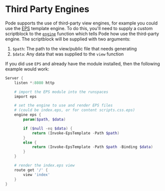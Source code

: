 # Third Party Engines

Pode supports the use of third-party view engines, for example you could use the [EPS](https://github.com/straightdave/eps) template engine. To do this, you'll need to supply a custom scriptblock to the [`engine`](../../../Functions/Core/Engine) function which tells Pode how use the third-party engine. The scriptblock will be supplied with two arguments:

1. `$path`: The path to the view/public file that needs generating
2. `$data`: Any data that was supplied to the `view` function

If you did use `EPS` and already have the module installed, then the following example would work:

```powershell
Server {
    listen *:8080 http

    # import the EPS module into the runspaces
    import eps

    # set the engine to use and render EPS files
    # (could be index.eps, or for content scripts.css.eps)
    engine eps {
        param($path, $data)

        if ($null -eq $data) {
            return (Invoke-EpsTemplate -Path $path)
        }
        else {
            return (Invoke-EpsTemplate -Path $path -Binding $data)
        }
    }

    # render the index.eps view
    route get '/' {
        view 'index'
    }
}
```